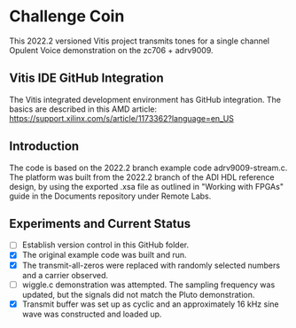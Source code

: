 # Challenge Coin

This 2022.2 versioned Vitis project transmits tones for a single channel Opulent Voice demonstration on the zc706 + adrv9009.

## Vitis IDE GitHub Integration

The Vitis integrated development environment has GitHub integration. The basics are described in this AMD article: https://support.xilinx.com/s/article/1173362?language=en_US

## Introduction

The code is based on the 2022.2 branch example code adrv9009-stream.c. The platform was built from the 2022.2 branch of the ADI HDL reference design, by using the exported .xsa file as outlined in "Working with FPGAs" guide in the Documents repository under Remote Labs. 

## Experiments and Current Status

- [ ]  Establish version control in this GitHub folder.
- [x]  The original example code was built and run. 
- [x]  The transmit-all-zeros were replaced with randomly selected numbers and a carrier observed.
- [ ]  wiggle.c demonstration was attempted. The sampling frequency was updated, but the signals did not match the Pluto demonstration. 
- [x]  Transmit buffer was set up as cyclic and an approximately 16 kHz sine wave was constructed and loaded up. 
